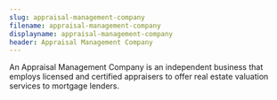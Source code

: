 ```yaml
---
slug: appraisal-management-company
filename: appraisal-management-company
displayname: appraisal-management-company
header: Appraisal Management Company
---
```


An Appraisal Management Company is an independent business that employs licensed and certified appraisers to offer real estate valuation services to mortgage lenders.
